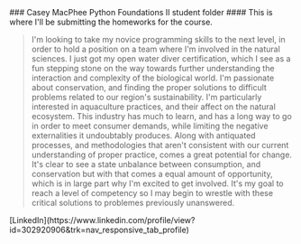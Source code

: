 <html>
### Casey MacPhee Python Foundations II student folder
#### This is where I'll be submitting the homeworks for the course.

<head>
    <title>A little about my professional goals</title>
</head>
<body>

> I'm looking to take my novice programming skills to the next level, in order to hold a position on a team where I'm involved in the natural sciences. I just got my open water diver certification, which I see as a fun stepping stone on the way towards further understanding the interaction and complexity of the biological world. I'm passionate about conservation, and finding the proper solutions to difficult problems related to our region's sustainability. I'm particularly interested in aquaculture practices, and their affect on the natural ecosystem. This industry has much to learn, and has a long way to go in order to meet consumer demands, while limiting the negative externalities it undoubtably produces. Along with antiquated processes, and methodologies that aren't consistent with our current understanding of proper practice, comes a great potential for change. It's clear to see a state unbalance between consumption, and conservation but with that comes a equal amount of opportunity, which is in large part why I'm excited to get involved. It's my goal to reach a level of competency so I may begin to wrestle with these critical solutions to problemes previously unanswered.


</body>
[LinkedIn](https://www.linkedin.com/profile/view?id=302920906&trk=nav_responsive_tab_profile)
</html>